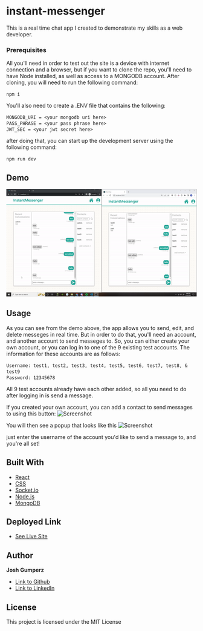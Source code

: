 # instant-messenger
This is a real time chat app I created to demonstrate my skills as a web developer. 

### Prerequisites

All you'll need in order to test out the site is a device with internet connection and a browser, but if you want to clone the repo, you'll need to have Node installed, as well as access to a MONGODB account. After cloning, you will need to run the following command: 

```
npm i
``` 

You'll also need to create a .ENV file that contains the following:

```
MONGODB_URI = <your mongodb uri here>
PASS_PHRASE = <your pass phrase here>
JWT_SEC = <your jwt secret here>
```

after doing that, you can start up the development server using the following command: 

```
npm run dev
```

## Demo
![Demo](./instant-messenger.gif)

## Usage
As you can see from the demo above, the app allows you to send, edit, and delete messeges in real time. But in order to do that, you'll need an account, and another account to send messeges to. So, you can either create your own account, or you can log in to one of the 9 existing test accounts. The information for these accounts are as follows:

``` 
Username: test1, test2, test3, test4, test5, test6, test7, test8, & test9
Password: 12345678
```

All 9 test accounts already have each other added, so all you need to do after logging in is send a message.

If you created your own account, you can add a contact to send messages to using this button: 
![Screenshot](https://i.imgur.com/JFpPQGT.png)

You will then see a popup that looks like this
![Screenshot](https://i.imgur.com/e3RERQn.png)

just enter the username of the account you'd like to send a message to, and you're all set!

## Built With
* [React](https://developer.mozilla.org/en-US/search?q=html)
* [CSS](https://developer.mozilla.org/en-US/search?q=CSS)
* [Socket.io](https://www.mysql.com/)
* [Node.js](https://developer.mozilla.org/en-US/docs/Web/JavaScript)
* [MongoDB](https://www.mysql.com/)

## Deployed Link

* [See Live Site](https://whispering-thicket-43771.herokuapp.com/)

## Author

**Josh Gumperz** 

- [Link to Github](https://github.com/JoshGumperz)
- [Link to LinkedIn](https://www.linkedin.com/in/josh-gumperz-8706a8185/)

## License

This project is licensed under the MIT License 